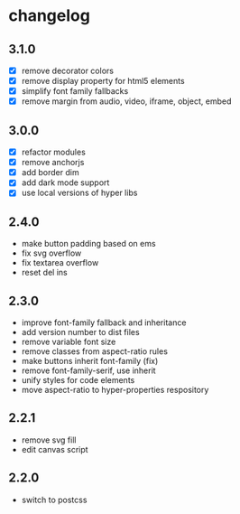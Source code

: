 # changelog

## 3.1.0

- [x] remove decorator colors
- [x] remove display property for html5 elements
- [x] simplify font family fallbacks
- [x] remove margin from audio, video, iframe, object, embed

## 3.0.0

- [x] refactor modules
- [x] remove anchorjs
- [x] add border dim
- [x] add dark mode support
- [x] use local versions of hyper libs

## 2.4.0

- make button padding based on ems
- fix svg overflow
- fix textarea overflow
- reset del ins

## 2.3.0

- improve font-family fallback and inheritance
- add version number to dist files
- remove variable font size
- remove classes from aspect-ratio rules
- make buttons inherit font-family (fix)
- remove font-family-serif, use inherit
- unify styles for code elements
- move aspect-ratio to hyper-properties respository

## 2.2.1

- remove svg fill
- edit canvas script

## 2.2.0

- switch to postcss
